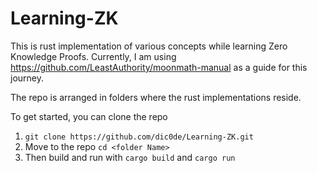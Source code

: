 # Learning-ZK
This is rust implementation of various concepts while learning Zero Knowledge Proofs. Currently, I am using https://github.com/LeastAuthority/moonmath-manual as a guide for this journey. 

The repo is arranged in folders where the rust implementations reside. 

To get started, you can clone the repo

1. `git clone https://github.com/dic0de/Learning-ZK.git`
2. Move to the repo `cd <folder Name>`
3. Then build and run with `cargo build` and `cargo run`

